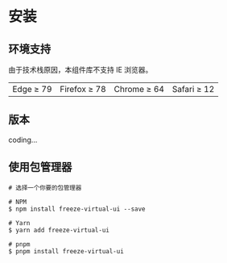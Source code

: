 # 安装
## 环境支持
由于技术栈原因，本组件库不支持 IE 浏览器。

|  | | | |
| - | - | - | - |
| Edge ≥ 79 | Firefox ≥ 78 | Chrome ≥ 64 | Safari ≥ 12|

## 版本
coding...

## 使用包管理器
```
# 选择一个你要的包管理器

# NPM
$ npm install freeze-virtual-ui --save

# Yarn
$ yarn add freeze-virtual-ui

# pnpm
$ pnpm install freeze-virtual-ui
```
